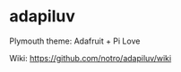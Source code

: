 adapiluv
========

Plymouth theme: Adafruit + Pi Love

Wiki: https://github.com/notro/adapiluv/wiki
